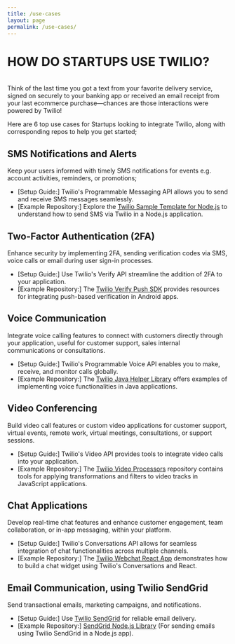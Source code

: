 ```yaml
---
title: /use-cases
layout: page
permalink: /use-cases/
---
```


# HOW DO STARTUPS USE TWILIO?

<br />Think of the last time you got a text from your favorite delivery service, signed on securely to your banking app or received an email receipt from your last ecommerce purchase—chances are those interactions were powered by Twilio! 

Here are 6 top use cases for Startups looking to integrate Twilio, along with corresponding repos to help you get started;

## SMS Notifications and Alerts

Keep your users informed with timely SMS notifications for events e.g. account activities, reminders, or promotions;

- [Setup Guide:] Twilio's Programmable Messaging API allows you to send and receive SMS messages seamlessly.
- [Example Repository:] Explore the [Twilio Sample Template for Node.js](https://github.com/twilio-labs/sample-template-nodejs) to understand how to send SMS via Twilio in a Node.js application.

## Two-Factor Authentication (2FA)

Enhance security by implementing 2FA, sending verification codes via SMS, voice calls or email during user sign-in processes.

- [Setup Guide:] Use Twilio's Verify API streamline the addition of 2FA to your application.
- [Example Repository:] The [Twilio Verify Push SDK](https://github.com/twilio/twilio-verify-android) provides resources for integrating push-based verification in Android apps.

## Voice Communication

Integrate voice calling features to connect with customers directly through your application, useful for customer support, sales internal communications or consultations.

- [Setup Guide:] Twilio's Programmable Voice API enables you to make, receive, and monitor calls globally.
- [Example Repository:] The [Twilio Java Helper Library](https://github.com/twilio/twilio-java) offers examples of implementing voice functionalities in Java applications.

## Video Conferencing

Build video call features or custom video applications for customer support, virtual events, remote work, virtual meetings, consultations, or support sessions.

- [Setup Guide:] Twilio's Video API provides tools to integrate video calls into your application.
- [Example Repository:] The [Twilio Video Processors](https://github.com/twilio/twilio-video-processors-js) repository contains tools for applying transformations and filters to video tracks in JavaScript applications.

## Chat Applications

Develop real-time chat features and enhance customer engagement, team collaboration, or in-app messaging, within your platform.

- [Setup Guide:] Twilio's Conversations API allows for seamless integration of chat functionalities across multiple channels.
- [Example Repository:] The [Twilio Webchat React App](https://github.com/twilio/twilio-webchat-react-app) demonstrates how to build a chat widget using Twilio's Conversations and React.

## Email Communication, using Twilio SendGrid

Send transactional emails, marketing campaigns, and notifications.

- [Setup Guide:] Use [Twilio SendGrid](https://sendgrid.com/) for reliable email delivery.
- [Example Repository:] [SendGrid Node.js Library](https://github.com/sendgrid/sendgrid-nodejs) (For sending emails using Twilio SendGrid in a Node.js app).